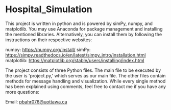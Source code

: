 # Hospital_Simulation

This project is written in python and is powered by simPy, numpy, and matplotlib. You may use Anaconda for package management and installing
the mentioned libraries. Alternatively, you can install them by following the instructions on their respective websites:

numpy:      https://numpy.org/install/
simPy: 	    https://simpy.readthedocs.io/en/latest/simpy_intro/installation.html
matplotlib: https://matplotlib.org/stable/users/installing/index.html

The project consists of three Python files. The main file to be executed by the user is 'project.py,' which serves as our main file. The other 
files contain methods for message handling and visualization. While every single method has been explained using comments, feel free to contact 
me if you have any more questions:

Email: pbahr076@uottawa.ca
